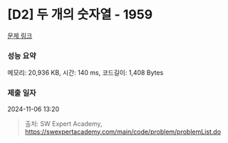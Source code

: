 # [D2] 두 개의 숫자열 - 1959 

[문제 링크](https://swexpertacademy.com/main/code/problem/problemDetail.do?contestProbId=AV5PpoFaAS4DFAUq) 

### 성능 요약

메모리: 20,936 KB, 시간: 140 ms, 코드길이: 1,408 Bytes

### 제출 일자

2024-11-06 13:20



> 출처: SW Expert Academy, https://swexpertacademy.com/main/code/problem/problemList.do